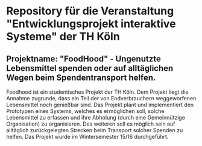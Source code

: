 # Repository für die Veranstaltung "Entwicklungsprojekt interaktive Systeme" der TH Köln

## Projektname: "FoodHood" - Ungenutzte Lebensmittel spenden oder auf alltäglichen Wegen beim Spendentransport helfen.

Foodhood ist ein studentisches Projekt der TH Köln. Dem Projekt liegt die Annahme zugrunde, dass
ein Teil der von Endverbrauchern weggeworfenen Lebensmittel noch genießbar sind. Das Projekt plant und implementiert den Prototypen eines Systems, welches es ermöglichen soll, solche Lebensmittel zu erfassen und ihre Abholung (durch eine Gemeinnützige Organisation) zu
organisieren. Des weiteren soll es möglich sein auf alltäglich zurückgelegten Strecken beim Transport solcher Spenden zu helfen. 
Das Projekt wurde im Wintersemester 15/16 durchgeführt.  
